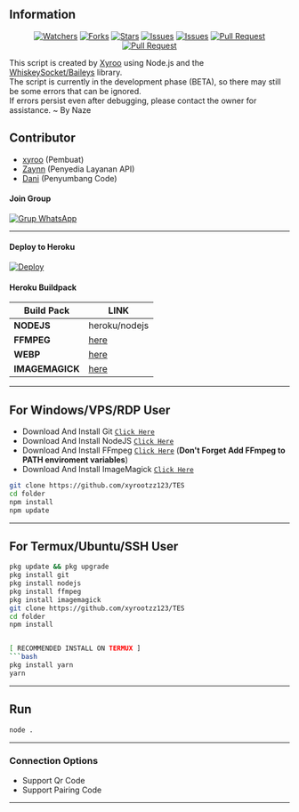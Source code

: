 ## Information

<div align="center">
<a href="https://github.com/xyrootzz123/TES/watchers"><img title="Watchers" src="https://img.shields.io/github/watchers/xyrootzz123/TES?label=Watchers&color=green&style=flat-square"></a>
<a href="https://github.com/xyrootzz123/TES/network/members"><img title="Forks" src="https://img.shields.io/github/forks/xyrootzz123/TES?label=Forks&color=blue&style=flat-square"></a>
<a href="https://github.com/xyrootzz123/TES/stargazers"><img title="Stars" src="https://img.shields.io/github/stars/xyrootzz123/TES?label=Stars&color=yellow&style=flat-square"></a>
<a href="https://github.com/xyrootzz123/TES/issues"><img title="Issues" src="https://img.shields.io/github/issues/xyrootzz123/TES?label=Issues&color=success&style=flat-square"></a>
<a href="https://github.com/xyrootzz123/TES/issues?q=is%3Aissue+is%3Aclosed"><img title="Issues" src="https://img.shields.io/github/issues-closed/xyrootzz123/TES?label=Issues&color=red&style=flat-square"></a>
<a href="https://github.com/xyrootzz123/TES/pulls"><img title="Pull Request" src="https://img.shields.io/github/issues-pr/xyrootzz123/TES?label=PullRequest&color=success&style=flat-square"></a>
<a href="https://github.com/xyrootzz123/TES/pulls?q=is%3Apr+is%3Aclosed"><img title="Pull Request" src="https://img.shields.io/github/issues-pr-closed/xyrootzz123/TES?label=PullRequest&color=red&style=flat-square"></a>
</div>

This script is created by [Xyroo](https://github.com/xyroo) using Node.js and the [WhiskeySocket/Baileys](https://github.com/WhiskeySockets/Baileys) library.  
The script is currently in the development phase (BETA), so there may still be some errors that can be ignored.  
If errors persist even after debugging, please contact the owner for assistance. ~ By Naze

## Contributor

- [xyroo](https://github.com/xyroo) (Pembuat)
- [Zaynn](https://github.com/ZaynRcK) (Penyedia Layanan API)
- [Dani](https://github.com/nazedev) (Penyumbang Code)

#### Join Group
[![Grup WhatsApp](https://img.shields.io/badge/WhatsApp%20Group-25D366?style=for-the-badge&logo=whatsapp&logoColor=white)](https://chat.whatsapp.com/Hx9vcBVhbc04KLVGPFtH2R) 

---
#### Deploy to Heroku
[![Deploy](https://www.herokucdn.com/deploy/button.svg)](https://heroku.com/deploy?template=https://github.com/xyrootzz123/TES)

#### Heroku Buildpack
| Build Pack | LINK |
|--------|--------|
| **NODEJS** | heroku/nodejs |
| **FFMPEG** | [here](https://github.com/jonathanong/heroku-buildpack-ffmpeg-latest) |
| **WEBP** | [here](https://github.com/clhuang/heroku-buildpack-webp-binaries.git) |
| **IMAGEMAGICK** | [here](https://github.com/DuckyTeam/heroku-buildpack-imagemagick) |

---
## For Windows/VPS/RDP User
* Download And Install Git [`Click Here`](https://git-scm.com/downloads)
* Download And Install NodeJS [`Click Here`](https://nodejs.org/en/download)
* Download And Install FFmpeg [`Click Here`](https://ffmpeg.org/download.html) (**Don't Forget Add FFmpeg to PATH enviroment variables**)
* Download And Install ImageMagick [`Click Here`](https://imagemagick.org/script/download.php)

```bash
git clone https://github.com/xyrootzz123/TES
cd folder
npm install
npm update
```
---
## For Termux/Ubuntu/SSH User
```bash
pkg update && pkg upgrade
pkg install git
pkg install nodejs
pkg install ffmpeg
pkg install imagemagick
git clone https://github.com/xyrootzz123/TES
cd folder 
npm install


[ RECOMMENDED INSTALL ON TERMUX ]
```bash
pkg install yarn
yarn
```

---

## Run
```bash
node .
```
---

### Connection Options
- Support Qr Code
- Support Pairing Code
---
